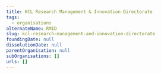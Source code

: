 ```yaml
---
title: KCL Research Management & Innovation Directorate
tags:
  - organisations
alternateName: RMID
slug: kcl-research-management-and-innovation-directorate
foundingDate: null
dissolutionDate: null
parentOrganisation: null
subOrganisations: []
urls: []
---
```


